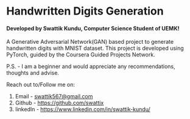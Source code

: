 # Handwritten Digits Generation
#### Developed by Swattik Kundu, Computer Science Student of UEMK!
A Generative Adversarial Network(GAN) based project to generate handwritten digits with MNIST dataset. This project is developed using PyTorch, guided by the Coursera Guided Projects Network.

P.S. - I am a beginner and would appreciate any recommendations, thoughts and advise. 

Reach out to/Follow me on:
1. Email - swattik567@gmail.com
2. Github - https://github.com/swattix
3. linkedIn - https://www.linkedin.com/in/swattik-kundu/
